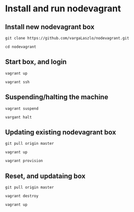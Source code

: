 # Install and run nodevagrant

## Install new nodevagrant box

    git clone https://github.com/vargaLaszlo/nodevagrant.git
    
    cd nodevagrant
    
## Start box, and login
    
    vagrant up
    
    vagrant ssh
    
## Suspending/halting the machine

    vagrant suspend
    
    vargant halt

## Updating existing nodevagrant box

    git pull origin master
    
    vagrant up
    
    vagrant provision

## Reset, and updataing box

    git pull origin master
    
    vagrant destroy
    
    vagrant up

